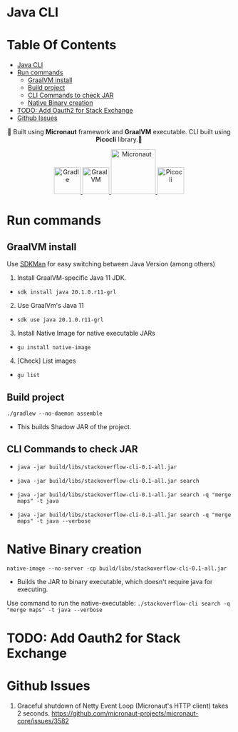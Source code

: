 # Java CLI

# Table Of Contents

- [Java CLI](#java-cli)
- [Run commands](#run-commands)
  * [GraalVM install](#graalvm-install)
  * [Build project](#build-project)
  * [CLI Commands to check JAR](#cli-commands-to-check-jar)
  * [Native Binary creation](#native-binary-creation)
- [TODO: Add Oauth2 for Stack Exchange](#todo-add-oauth2-for-stack-exchange)
- [Github Issues](#github-issues)

<p align="center">
  🔨 Built using <b>Micronaut</b> framework and <b>GraalVM</b> executable. CLI built using <b>Picocli</b> library.🔨
</p>



<p align="center">
  <a href=https://docs.gradle.org/current/userguide/userguide.html">
    <img alt="Gradle" src="https://gradle.org/images/gradle-knowledge-graph-logo.png?20170228" width="60" />
  </a>
  <a href="https://micronaut.io/learn.html">
    <img alt="GraalVM" src="https://www.opencodez.com/wp-content/uploads/2019/08/Micronaut.png" width="60" />
  </a>
  <a href="https://www.graalvm.org/docs/">
    <img alt="Micronaut" src="https://www.graalvm.org/resources/img/graalvm.png" width="100" />
  </a>
  <a href="https://picocli.info/">
    <img alt="Picocli" src="https://img.stackshare.io/service/10857/picocli.png" width="60" />
  </a>

  
  
  



# Run commands 

## GraalVM install 

Use [SDKMan](https://sdkman.io/) for easy switching between Java Version (among others)

1. Install GraalVM-specific Java 11 JDK.
- `sdk install java 20.1.0.r11-grl`

2. Use GraalVm's Java 11
- `sdk use java 20.1.0.r11-grl`

3. Install Native Image for native executable JARs
- `gu install native-image`

4. [Check] List images
- `gu list`


## Build project

`./gradlew --no-daemon assemble`

- This builds Shadow JAR of the project.


## CLI Commands to check JAR

- `java -jar build/libs/stackoverflow-cli-0.1-all.jar`

- `java -jar build/libs/stackoverflow-cli-0.1-all.jar search`
- `java -jar build/libs/stackoverflow-cli-0.1-all.jar search -q "merge maps" -t java`

- `java -jar build/libs/stackoverflow-cli-0.1-all.jar search -q "merge maps" -t java --verbose`

# Native Binary creation

`native-image --no-server -cp build/libs/stackoverflow-cli-0.1-all.jar`
- Builds the JAR to binary executable, which doesn't require java for executing.

Use command to run the native-executable: `./stackoverflow-cli search -q "merge maps" -t java --verbose`


# TODO: Add Oauth2 for Stack Exchange

# Github Issues

1. Graceful shutdown of Netty Event Loop (Micronaut's HTTP client) takes 2 seconds. 
https://github.com/micronaut-projects/micronaut-core/issues/3582


